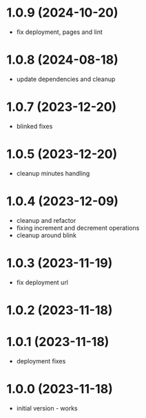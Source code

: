# 1.0.9 (2024-10-20)

* fix deployment, pages and lint

# 1.0.8 (2024-08-18)

* update dependencies and cleanup

# 1.0.7 (2023-12-20)

* blinked fixes

# 1.0.5 (2023-12-20)

* cleanup minutes handling

# 1.0.4 (2023-12-09)

* cleanup and refactor
* fixing increment and decrement operations
* cleanup around blink


# 1.0.3 (2023-11-19)

* fix deployment url

# 1.0.2 (2023-11-18)
# 1.0.1 (2023-11-18)

* deployment fixes

# 1.0.0 (2023-11-18)

* initial version - works
